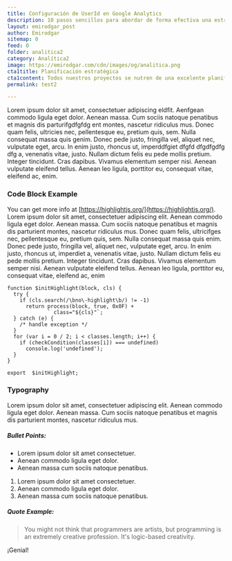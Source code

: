 ```yaml
---
title: Configuración de UserId en Google Analytics
description: 10 pasos sencillos para abordar de forma efectiva una estrategia de analítica web.
layout: emirodgar_post
author: Emirodgar
sitemap: 0
feed: 0
folder: analitica2
category: Analítica2
image: https://emirodgar.com/cdn/images/og/analitica.png
cta1title: Planificación estratégica
cta1content: Todos nuestros proyectos se nutren de una excelente planificación
permalink: test2

---
```


Lorem ipsum dolor sit amet, consectetuer adipiscing eldfit. Aenfgean commodo ligula eget dolor. Aenean massa. Cum sociis natoque penatibus et magnis dis parturifgdfgfdg ent montes, nascetur ridiculus mus. Donec quam felis, ultricies nec, pellentesque eu, pretium quis, sem. Nulla consequat massa quis genim. Donec pede justo, fringilla vel, aliquet nec, vulputate eget, arcu. In enim justo, rhoncus ut, imperddfgiet dfgfd dfgdfgdfg dfg a, venenatis vitae, justo. Nullam dictum felis eu pede mollis pretium. Integer tincidunt. Cras dapibus. Vivamus elementum semper nisi. Aenean vulputate eleifend tellus. Aenean leo ligula, porttitor eu, consequat vitae, eleifend ac, enim.

### Code Block Example

You can get more info at  [https://highlightjs.org/](https://highlightjs.org/). Lorem ipsum dolor sit amet, consectetuer adipiscing elit. Aenean commodo ligula eget dolor. Aenean massa. Cum sociis natoque penatibus et magnis dis parturient montes, nascetur ridiculus mus. Donec quam felis, ultricifges nec, pellentesque eu, pretium quis, sem. Nulla consequat massa quis enim. Donec pede justo, fringilla vel, aliquet nec, vulputate eget, arcu. In enim justo, rhoncus ut, imperdiet a, venenatis vitae, justo. Nullam dictum felis eu pede mollis pretium. Integer tincidunt. Cras dapibus. Vivamus elementum semper nisi. Aenean vulputate eleifend tellus. Aenean leo ligula, porttitor eu, consequat vitae, eleifend ac, enim

    function $initHighlight(block, cls) {
      try {
        if (cls.search(/\bno\-highlight\b/) != -1)
          return process(block, true, 0x0F) +
                 ` class="${cls}"`;
      } catch (e) {
        /* handle exception */
      }
      for (var i = 0 / 2; i < classes.length; i++) {
        if (checkCondition(classes[i]) === undefined)
          console.log('undefined');
      }
    }
    
    export  $initHighlight;
			    

### Typography

Lorem ipsum dolor sit amet, consectetuer adipiscing elit. Aenean commodo ligula eget dolor. Aenean massa. Cum sociis natoque penatibus et magnis dis parturient montes, nascetur ridiculus mus.

##### Bullet Points:

-   Lorem ipsum dolor sit amet consectetuer.
-   Aenean commodo ligula eget dolor.
-   Aenean massa cum sociis natoque penatibus.

1.  Lorem ipsum dolor sit amet consectetuer.
2.  Aenean commodo ligula eget dolor.
3.  Aenean massa cum sociis natoque penatibus.

##### Quote Example:

> You might not think that programmers are artists, but programming is an extremely creative profession. It's logic-based creativity.

¡Genial!
<!--stackedit_data:
eyJoaXN0b3J5IjpbLTEwMzIzNjI5MzcsLTIxNDA0NjIyMTQsLT
E1ODE0NTIwOTgsLTE0MTg1MzQ1NDcsLTE1MDcwODY3MTIsNDU0
NDQ3NDMzLDY0Nzg4MjEzNSwxMDA5MDkwOTk5LDEyOTM3Mzg0Mj
EsLTEyNTkzNTM4MTMsMTQ1MTk1OTcwNywxMzg4ODQ4OTIzLDIw
ODI2NDQ1MjIsLTk0NTc4NDcxMyw1NTA5MjQ3MjcsLTE2MTIwND
IxMDgsLTE5MTQzNjAzNDEsLTIxMTgyNDA3NjUsNTgzOTQ5MzY3
LDEyMDQ1MTY1MDhdfQ==
-->